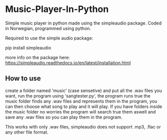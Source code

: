 # Music-Player-In-Python
Simple music player in python made using the simpleaudio package. Coded in Norwegian, programmed using python.

Required to use the simple audio package:

pip install simpleaudio

more info on the package here: https://simpleaudio.readthedocs.io/en/latest/installation.html

## How to use
create a folder named 'music' (case sensetive) and put all the .wav files you want, run the program using 'sangtester.py', the program runs true the music folder finds any .wav files and represents them in the program, you can then choose what song to play and it will play. If you have folders inside the music folder no worries the program will search true them aswell and save any .wav files so you can play them in the program.

This works with only .wav files, simpleaudio does not support .mp3, .flac or any other file format.
